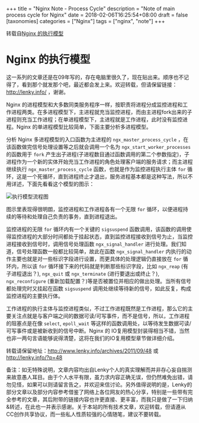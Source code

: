 +++
title = "Nginx Note - Process Cycle"
description = "Note of main process cycle for Nginx"
date = 2018-02-06T16:25:54+08:00
draft = false
[taxonomies]
categories =  ["Nginx"]
tags = ["nginx", "note"]
+++

转载自[Nginx 的执行模型](http://www.lenky.info/archives/2011/09/48)

# Nginx 的执行模型

这一系列的文章还是在09年写的，存在电脑里很久了，现在贴出来。顺序也不记得了，看到那个就发那个吧，最近都会发上来。欢迎转载，但请保留链接：http://lenky.info/ ，谢谢。

Nginx 的进程模型和大多数同类服务程序一样，按职责将进程分成监控进程和工作进程两类。在多进程模型下，主进程就充当监控进程，而由主进程fork出来的子进程则充当工作进程；在单进程模型下，主进程就是工作进程，此时没有监控进程。Nginx 的单进程模型比较简单，下面主要分析多进程模型。

分析 Nginx 多进程模型的入口函数为主进程的 `ngx_master_process_cycle` ，在该函数做完信号处理设置等之后就会调用一个名为 `ngx_start_worker_processes` 的函数用于 `fork` 产生出子进程(子进程数目通过函数调用的第二个参数指定)，子进程作为一个新的实体开始充当工作进程的角色处理客户端的服务请求；而主进程继续执行 `ngx_master_process_cycle` 函数，也就是作为监控进程执行主体 `for` 循环，这是一个死循环，直到进程终止才退出，服务进程基本都是这种写法，所以不用详述，下面先看看这个模型的图示：

![执行模型流程图](/2018-02-06-nginx-note.dir/nginx_process_procedure_01.jpg)

图示里表现得很明朗，监控进程和工作进程各有一个无限 `for` 循环，以便进程持续的等待和处理自己负责的事务，直到进程退出。

监控进程的无限 `for` 循环内有一个关键的 `sigsuspend` 函数调用，该函数的调用使得监控进程的大部分时间都处于挂起状态，直到监控进程接收到信号为止，当监控进程接收到信号时，调用信号处理函数 `ngx_signal_handler` 进行处理。我们知道，信号处理函数一般都比较简单，故此在函数 `ngx_signal_handler` 内执行的动作主要也就是对一些标识字段进行设置，而更具体的处理逻辑仍直接放在 `for` 循环内，所以该 `for` 循环接下来的代码就是判断那些标识字段，比如 `ngx_reap` (有子进程退出？), `ngx_quit` 或 `ngx_terminate` (进行要退出或终止？), `ngx_reconfigure` (重新加载配置？)等是否被置位并相应的做出处理。当所有信号都处理完时又挂起在函数 `sigsuspend` 调用处继续等待新的信号，如此反复，构成监控进程的主要执行体。

工作进程的执行主体与监控进程类似，不过工作进程既然是工作进程，那么它的主要关注点就是与客户端之间的数据可读/可写事件，而不是信号，所以，工作进程的阻塞点是在像 `select`, `epoll_wait` 等这样的函数调用处，以等待发生数据可读/可写事件或是被新收到的信号中断。Nginx 的 IO复用模型封装得相当不错，当然也非一两句言语能够说得清楚，这将在我们的IO复用模型章节做详细介绍。

转载请保留地址：http://www.lenky.info/archives/2011/09/48 或 http://lenky.info/?p=48

备注：如无特殊说明，文章内容均出自Lenky个人的真实理解而并非存心妄自揣测来故意愚人耳目。由于个人水平有限，虽力求内容正确无误，但仍然难免出错，请勿见怪，如果可以则请留言告之，并欢迎来信讨论。另外值得说明的是，Lenky的部分文章以及部分内容参考借鉴了网络上各位网友的热心分享，特别是一些带有完全参考的文章，其后附带的链接内容也许更直接、更丰富，而我只是做了一下归纳&转述，在此也一并表示感谢。关于本站的所有技术文章，欢迎转载，但请遵从CC创作共享协议，而一些私人性质较强的心情随笔，建议不要转载。
